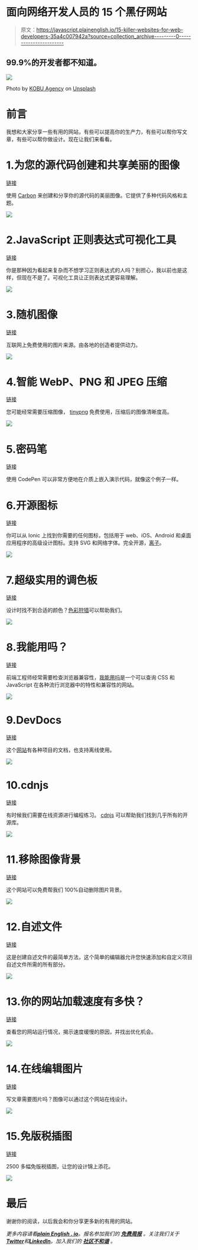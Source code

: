 # 面向网络开发人员的 15 个黑仔网站

> 原文：<https://javascript.plainenglish.io/15-killer-websites-for-web-developers-35a4c007942a?source=collection_archive---------0----------------------->

## 99.9%的开发者都不知道。

![](img/81be83e8e014f213babd5f6f3e49ebfe.png)

Photo by [KOBU Agency](https://unsplash.com/@kobuagency?utm_source=medium&utm_medium=referral) on [Unsplash](https://unsplash.com?utm_source=medium&utm_medium=referral)

# 前言

我想和大家分享一些有用的网站，有些可以提高你的生产力，有些可以帮你写文章，有些可以帮你做设计。现在让我们来看看。

# 1.为您的源代码创建和共享美丽的图像

[链接](https://carbon.now.sh/)

使用 [Carbon](https://carbon.now.sh/) 来创建和分享你的源代码的美丽图像。它提供了多种代码风格和主题。

![](img/862a8f6f62a68d737c84accb179cf92b.png)

# 2.JavaScript 正则表达式可视化工具

[链接](https://jex.im/regulex/#!flags=&re=(((%3F%3D.*%5Cd)((%3F%3D.*%5Ba-z%5D)%7C(%3F%3D.*%5BA-Z%5D)))%7C(%3F%3D.*%5Ba-z%5D)(%3F%3D.*%5BA-Z%5D))%5E%5Ba-zA-Z%5Cd%5D%7B6%2C12%7D%24)

你是那种因为看起来复杂而不想学习正则表达式的人吗？别担心，我以前也是这样，但现在不是了。可视化工具让正则表达式更容易理解。

![](img/2df23f57d7a441ff319d6dc3578c5677.png)

# 3.随机图像

[链接](https://unsplash.com/)

互联网上免费使用的图片来源。由各地的创造者提供动力。

![](img/c60b967dedbb379edfa5fde9aa82e507.png)

# 4.智能 WebP、PNG 和 JPEG 压缩

[链接](https://tinypng.com/)

您可能经常需要压缩图像， [tinypng](https://tinypng.com/) 免费使用，压缩后的图像清晰度高。

![](img/302df9eec1a22b2c1f4b6a4f4063f6e6.png)

# 5.密码笔

[链接](https://codepen.io/)

使用 CodePen 可以非常方便地在介质上嵌入演示代码，就像这个例子一样。

# 6.开源图标

[链接](https://ionic.io/)

你可以从 Ionic 上找到你需要的任何图标，包括用于 web、iOS、Android 和桌面应用程序的高级设计图标。支持 SVG 和网络字体。完全开源，[离子](https://ionic.io/)。

![](img/e1dd6990d72150450ad98d36b597cf98.png)

# 7.超级实用的调色板

[链接](https://colorhunt.co/palettes/pastel)

设计时找不到合适的颜色？[色彩狩猎](https://colorhunt.co/palettes/pastel)可以帮助我们。

![](img/994d980d7a70c2843bcca98df51b88bb.png)

# 8.我能用吗？

[链接](https://caniuse.com/)

前端工程师经常需要检查浏览器兼容性，[我能用吗](https://caniuse.com/)是一个可以查询 CSS 和 JavaScript 在各种流行浏览器中的特性和兼容性的网站。

![](img/29bfb294bccf1cd8d26bcf7e7c63ed8a.png)

# 9.DevDocs

[链接](https://devdocs.io/)

这个[网站](https://devdocs.io/)有各种项目的文档，也支持离线使用。

![](img/3a4dd8e272d9cc406c8002db97ee46c1.png)

# 10.cdnjs

[链接](https://cdnjs.com/)

有时候我们需要在线资源进行编程练习。 [cdnjs](https://cdnjs.com/) 可以帮助我们找到几乎所有的开源库。

![](img/23dec0b4acbd44aad671ec3d78423092.png)

# 11.移除图像背景

[链接](https://www.remove.bg/)

这个网站可以免费帮我们 100%自动删除图片背景。

![](img/02a9977326686d71ea831fa1cda1b398.png)

# 12.自述文件

[链接](https://readme.so/editor)

这是创建自述文件的最简单方法，这个简单的编辑器允许您快速添加和自定义项目自述文件所需的所有部分。

![](img/d4540148f85b8016c201cdeb995f8c0e.png)

# 13.你的网站加载速度有多快？

[链接](https://gtmetrix.com/)

查看您的网站运行情况，揭示速度缓慢的原因，并找出优化机会。

![](img/661b7cd59a202ae774bb9c5954299f71.png)

# 14.在线编辑图片

[链接](https://www.photopea.com/)

写文章需要图片吗？图像可以通过这个网站在线设计。

![](img/2c0271e2d1c71b97a089e8b8e004b112.png)

# 15.免版税插图

[链接](https://www.manypixels.co/gallery)

2500 多幅免版税插图，让您的设计锦上添花。

![](img/007fd904cbcc5871ea53fc1030a43049.png)

# 最后

谢谢你的阅读，以后我会和你分享更多新的有用的网站。

*更多内容请看*[***plain English . io***](https://plainenglish.io/)*。报名参加我们的* [***免费周报***](http://newsletter.plainenglish.io/) *。关注我们关于*[***Twitter***](https://twitter.com/inPlainEngHQ)*和*[***LinkedIn***](https://www.linkedin.com/company/inplainenglish/)*。加入我们的* [***社区不和谐***](https://discord.gg/GtDtUAvyhW) *。*